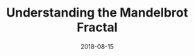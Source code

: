 ---
title: Understanding the Mandelbrot Fractal
xurl: https://explore.paulbutler.org/fractal/
date: 2018-08-15
---